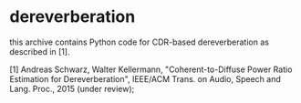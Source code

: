 # dereverberation

this archive contains Python code for CDR-based dereverberation as described in [1].

[1] Andreas Schwarz, Walter Kellermann, "Coherent-to-Diffuse Power Ratio
    Estimation for Dereverberation", IEEE/ACM Trans. on Audio, Speech and
    Lang. Proc., 2015 (under review);
